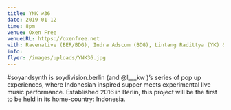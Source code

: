 ```yaml
---
title: YNK ≠36
date: 2019-01-12
time: 8pm
venue: Oxen Free
venueURL: https://oxenfree.net
with: Ravenative (BER/BDG), Indra Adscum (BDG), Lintang Radittya (YK) & Rupagangga (YK)
info:
flyer: /images/uploads/YNK36.jpg
---
```


#soyandsynth is soydivision.berlin (and @l\_\_\_kw )’s series of pop up experiences, where Indonesian inspired supper meets experimental live music performance. Established 2016 in Berlin, this project will be the first to be held in its home-country: Indonesia.
